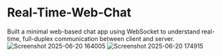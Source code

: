 # Real-Time-Web-Chat
 Built a minimal web-based chat app using WebSocket to understand real-time, full-duplex communication between client and server.
 ![Screenshot 2025-06-20 164005](https://github.com/user-attachments/assets/6e74614c-dc3d-4b73-b34a-6c115b1f13ce)
 ![Screenshot 2025-06-20 174915](https://github.com/user-attachments/assets/cc916bb8-cd44-4ee9-aa7f-e9435179a70b)


